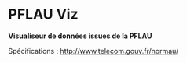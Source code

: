 # PFLAU Viz

**Visualiseur de données issues de la PFLAU**

Spécifications : http://www.telecom.gouv.fr/normau/
